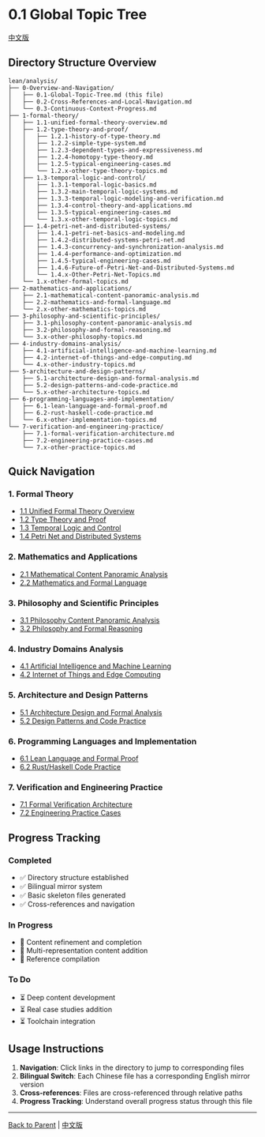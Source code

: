 # 0.1 Global Topic Tree

[中文版](../0-总览与导航/0.1-全局主题树形目录.md)

## Directory Structure Overview

```text
lean/analysis/
├── 0-Overview-and-Navigation/
│   ├── 0.1-Global-Topic-Tree.md (this file)
│   ├── 0.2-Cross-References-and-Local-Navigation.md
│   └── 0.3-Continuous-Context-Progress.md
├── 1-formal-theory/
│   ├── 1.1-unified-formal-theory-overview.md
│   ├── 1.2-type-theory-and-proof/
│   │   ├── 1.2.1-history-of-type-theory.md
│   │   ├── 1.2.2-simple-type-system.md
│   │   ├── 1.2.3-dependent-types-and-expressiveness.md
│   │   ├── 1.2.4-homotopy-type-theory.md
│   │   ├── 1.2.5-typical-engineering-cases.md
│   │   └── 1.2.x-other-type-theory-topics.md
│   ├── 1.3-temporal-logic-and-control/
│   │   ├── 1.3.1-temporal-logic-basics.md
│   │   ├── 1.3.2-main-temporal-logic-systems.md
│   │   ├── 1.3.3-temporal-logic-modeling-and-verification.md
│   │   ├── 1.3.4-control-theory-and-applications.md
│   │   ├── 1.3.5-typical-engineering-cases.md
│   │   └── 1.3.x-other-temporal-logic-topics.md
│   ├── 1.4-petri-net-and-distributed-systems/
│   │   ├── 1.4.1-petri-net-basics-and-modeling.md
│   │   ├── 1.4.2-distributed-systems-petri-net.md
│   │   ├── 1.4.3-concurrency-and-synchronization-analysis.md
│   │   ├── 1.4.4-performance-and-optimization.md
│   │   ├── 1.4.5-typical-engineering-cases.md
│   │   ├── 1.4.6-Future-of-Petri-Net-and-Distributed-Systems.md
│   │   └── 1.4.x-Other-Petri-Net-Topics.md
│   └── 1.x-other-formal-topics.md
├── 2-mathematics-and-applications/
│   ├── 2.1-mathematical-content-panoramic-analysis.md
│   ├── 2.2-mathematics-and-formal-language.md
│   └── 2.x-other-mathematics-topics.md
├── 3-philosophy-and-scientific-principles/
│   ├── 3.1-philosophy-content-panoramic-analysis.md
│   ├── 3.2-philosophy-and-formal-reasoning.md
│   └── 3.x-other-philosophy-topics.md
├── 4-industry-domains-analysis/
│   ├── 4.1-artificial-intelligence-and-machine-learning.md
│   ├── 4.2-internet-of-things-and-edge-computing.md
│   └── 4.x-other-industry-topics.md
├── 5-architecture-and-design-patterns/
│   ├── 5.1-architecture-design-and-formal-analysis.md
│   ├── 5.2-design-patterns-and-code-practice.md
│   └── 5.x-other-architecture-topics.md
├── 6-programming-languages-and-implementation/
│   ├── 6.1-lean-language-and-formal-proof.md
│   ├── 6.2-rust-haskell-code-practice.md
│   └── 6.x-other-implementation-topics.md
└── 7-verification-and-engineering-practice/
    ├── 7.1-formal-verification-architecture.md
    ├── 7.2-engineering-practice-cases.md
    └── 7.x-other-practice-topics.md
```

## Quick Navigation

### 1. Formal Theory

- [1.1 Unified Formal Theory Overview](1-formal-theory/1.1-unified-formal-theory-overview.md)
- [1.2 Type Theory and Proof](1-formal-theory/1.2-type-theory-and-proof/)
- [1.3 Temporal Logic and Control](1-formal-theory/1.3-temporal-logic-and-control/)
- [1.4 Petri Net and Distributed Systems](1-formal-theory/1.4-petri-net-and-distributed-systems/)

### 2. Mathematics and Applications

- [2.1 Mathematical Content Panoramic Analysis](2-mathematics-and-applications/2.1-mathematical-content-panoramic-analysis.md)
- [2.2 Mathematics and Formal Language](2-mathematics-and-applications/2.2-mathematics-and-formal-language.md)

### 3. Philosophy and Scientific Principles

- [3.1 Philosophy Content Panoramic Analysis](3-philosophy-and-scientific-principles/3.1-philosophy-content-panoramic-analysis.md)
- [3.2 Philosophy and Formal Reasoning](3-philosophy-and-scientific-principles/3.2-philosophy-and-formal-reasoning.md)

### 4. Industry Domains Analysis

- [4.1 Artificial Intelligence and Machine Learning](4-industry-domains-analysis/4.1-artificial-intelligence-and-machine-learning.md)
- [4.2 Internet of Things and Edge Computing](4-industry-domains-analysis/4.2-internet-of-things-and-edge-computing.md)

### 5. Architecture and Design Patterns

- [5.1 Architecture Design and Formal Analysis](5-architecture-and-design-patterns/5.1-architecture-design-and-formal-analysis.md)
- [5.2 Design Patterns and Code Practice](5-architecture-and-design-patterns/5.2-design-patterns-and-code-practice.md)

### 6. Programming Languages and Implementation

- [6.1 Lean Language and Formal Proof](6-programming-languages-and-implementation/6.1-lean-language-and-formal-proof.md)
- [6.2 Rust/Haskell Code Practice](6-programming-languages-and-implementation/6.2-rust-haskell-code-practice.md)

### 7. Verification and Engineering Practice

- [7.1 Formal Verification Architecture](7-verification-and-engineering-practice/7.1-formal-verification-architecture.md)
- [7.2 Engineering Practice Cases](7-verification-and-engineering-practice/7.2-engineering-practice-cases.md)

## Progress Tracking

### Completed

- ✅ Directory structure established
- ✅ Bilingual mirror system
- ✅ Basic skeleton files generated
- ✅ Cross-references and navigation

### In Progress

- 🔄 Content refinement and completion
- 🔄 Multi-representation content addition
- 🔄 Reference compilation

### To Do

- ⏳ Deep content development
- ⏳ Real case studies addition
- ⏳ Toolchain integration

## Usage Instructions

1. **Navigation**: Click links in the directory to jump to corresponding files
2. **Bilingual Switch**: Each Chinese file has a corresponding English mirror version
3. **Cross-references**: Files are cross-referenced through relative paths
4. **Progress Tracking**: Understand overall progress status through this file

---

[Back to Parent](../README.md) | [中文版](../0-总览与导航/0.1-全局主题树形目录.md)
